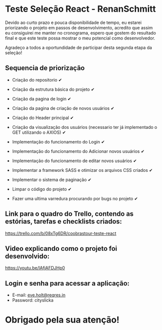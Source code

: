 # Teste Seleção React - RenanSchmitt

Devido ao curto prazo e pouca disponibilidade de tempo, eu estarei priorizando o projeto em passos de desenvolvimento, acredito que assim eu consiguirei me manter no cronograma, espero que gostem do resultado final e que este teste possa mostrar o meu potencial como desenvolvedor.

 Agradeço a todos a oportundidade de participar desta segunda etapa da seleção!
 
## Sequencia de priorização

- Criação do repositorio ✔

- Criação da estrutura básica do projeto ✔

- Criação da pagina de login ✔

- Criação da pagina de criação de novos usuários ✔

- Criação do Header principal ✔ 

- Criação da visualização dos usuários (necessario ter já implementado o GET utilizando o AXIOS) ✔ 

- Implementação do funcionamento do Login ✔ 

- Implementação do funcionamento do Adicionar novos usuários ✔ 

- Implementação do funcionamento de editar novos usuários ✔ 

- Implementar a framework SASS e otimizar os arquivos CSS criados ✔

- Implementar o sistema de paginação ✔

- Limpar o código do projeto ✔ 
 
- Fazer uma  ultima varredura procurando por bugs no projeto ✔ 

## Link para o quadro do Trello, contendo as estórias, tarefas e checklists criados: 
https://trello.com/b/08xTg6DR/coobrastour-teste-react

## Video explicando como o projeto foi desenvolvido:
https://youtu.be/lAfjAFDJHp0

## Login e senha para acessar a aplicação:
- E-mail: eve.holt@reqres.in
- Password: cityslicka

# Obrigado pela sua atenção!